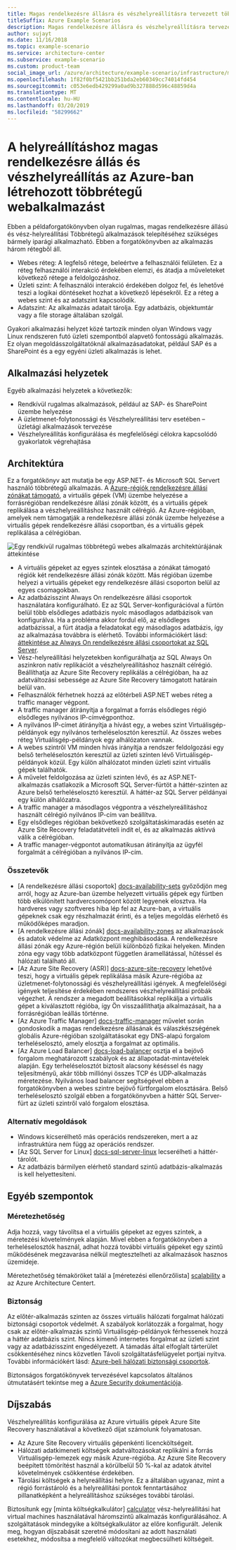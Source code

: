 ```yaml
---
title: Magas rendelkezésre állásra és vészhelyreállításra tervezett többrétegű webalkalmazás
titleSuffix: Azure Example Scenarios
description: Magas rendelkezésre állásra és vészhelyreállításra tervezett többrétegű webalkalmazást hozhat létre az Azure-ban Azure-beli virtuális gépek, rendelkezésre állási csoportok, rendelkezésre állási zónák, az Azure Site Recovery és az Azure Traffic Manager használatával.
author: sujayt
ms.date: 11/16/2018
ms.topic: example-scenario
ms.service: architecture-center
ms.subservice: example-scenario
ms.custom: product-team
social_image_url: /azure/architecture/example-scenario/infrastructure/media/arhitecture-disaster-recovery-multi-tier-app.png
ms.openlocfilehash: 1f82f0bf5421bb251bda2eb60349cc74014fd454
ms.sourcegitcommit: c053e6edb429299a0ad9b327888d596c48859d4a
ms.translationtype: MT
ms.contentlocale: hu-HU
ms.lasthandoff: 03/20/2019
ms.locfileid: "58299662"
---
```

# <a name="multitier-web-application-built-for-high-availability-and-disaster-recovery-on-azure"></a>A helyreállításhoz magas rendelkezésre állás és vészhelyreállítás az Azure-ban létrehozott többrétegű webalkalmazást

Ebben a példaforgatókönyvben olyan rugalmas, magas rendelkezésre állású és vész-helyreállítási Többrétegű alkalmazások telepítéséhez szükséges bármely iparági alkalmazható. Ebben a forgatókönyvben az alkalmazás három rétegből áll.

- Webes réteg: A legfelső rétege, beleértve a felhasználói felületen. Ez a réteg felhasználói interakció érdekében elemzi, és átadja a műveleteket következő rétege a feldolgozáshoz.
- Üzleti szint: A felhasználói interakció érdekében dolgoz fel, és lehetővé teszi a logikai döntéseket hozhat a következő lépésekről. Ez a réteg a webes szint és az adatszint kapcsolódik.
- Adatszint: Az alkalmazás adatait tárolja. Egy adatbázis, objektumtár vagy a file storage általában szolgál.

Gyakori alkalmazási helyzet közé tartozik minden olyan Windows vagy Linux rendszeren futó üzleti szempontból alapvető fontosságú alkalmazás. Ez olyan megoldásszolgáltatóknál alkalmazásadatokat, például SAP és a SharePoint és a egy egyéni üzleti alkalmazás is lehet.

## <a name="relevant-use-cases"></a>Alkalmazási helyzetek

Egyéb alkalmazási helyzetek a következők:

- Rendkívül rugalmas alkalmazások, például az SAP- és SharePoint üzembe helyezése
- A üzletmenet-folytonossági és Vészhelyreállítási terv esetében – üzletági alkalmazások tervezése
- Vészhelyreállítás konfigurálása és megfelelőségi célokra kapcsolódó gyakorlatok végrehajtása

## <a name="architecture"></a>Architektúra

Ez a forgatókönyv azt mutatja be egy ASP.NET- és Microsoft SQL Servert használó többrétegű alkalmazás. A [Azure-régiók rendelkezésre állási zónákat támogató](/azure/availability-zones/az-overview#regions-that-support-availability-zones), a virtuális gépek (VM) üzembe helyezése a forrásrégióban rendelkezésre állási zónák között, és a virtuális gépek replikálása a vészhelyreállításhoz használt célrégió. Az Azure-régióban, amelyek nem támogatják a rendelkezésre állási zónák üzembe helyezése a virtuális gépek rendelkezésre állási csoportban, és a virtuális gépek replikálása a célrégióban.

![Egy rendkívül rugalmas többrétegű webes alkalmazás architektúrájának áttekintése][architecture]

- A virtuális gépeket az egyes szintek elosztása a zónákat támogató régiók két rendelkezésre állási zónák között. Más régióban üzembe helyezi a virtuális gépeket egy rendelkezésre állási csoporton belül az egyes csomagokban.
- Az adatbázisszint Always On rendelkezésre állási csoportok használatára konfigurálható. Ez az SQL Server-konfigurációval a fürtön belül több elsődleges adatbázis nyolc másodlagos adatbázisok van konfigurálva. Ha a probléma akkor fordul elő, az elsődleges adatbázissal, a fürt átadja a feladatokat egy másodlagos adatbázis, így az alkalmazása továbbra is elérhető. További információkért lásd: [áttekintése az Always On rendelkezésre állási csoportokat az SQL Server][docs-sql-always-on].
- Vész-helyreállítási helyzetekben konfigurálhatja az SQL Always On aszinkron natív replikációt a vészhelyreállításhoz használt célrégió. Beállíthatja az Azure Site Recovery replikálás a célrégióban, ha az adatváltozási sebessége az Azure Site Recovery támogatott határain belül van.
- Felhasználók férhetnek hozzá az előtérbeli ASP.NET webes réteg a traffic manager végpont.
- A traffic manager átirányítja a forgalmat a forrás elsődleges régió elsődleges nyilvános IP-címvégponthoz.
- A nyilvános IP-címet átirányítja a hívást egy, a webes szint Virtuálisgép-példányok egy nyilvános terheléselosztón keresztül. Az összes webes réteg Virtuálisgép-példányok egy alhálózaton vannak.
- A webes szintről VM minden hívás irányítja a rendszer feldolgozási egy belső terheléselosztón keresztül az üzleti szinten lévő Virtuálisgép-példányok közül. Egy külön alhálózatot minden üzleti szint virtuális gépek találhatók.
- A művelet feldolgozása az üzleti szinten lévő, és az ASP.NET-alkalmazás csatlakozik a Microsoft SQL Server-fürtöt a háttér-szinten az Azure belső terheléselosztó keresztül. A háttér-az SQL Server példányai egy külön alhálózatra.
- A traffic manager a másodlagos végpontra a vészhelyreállításhoz használt célrégió nyilvános IP-cím van beállítva.
- Egy elsődleges régióban bekövetkező szolgáltatáskimaradás esetén az Azure Site Recovery feladatátvételi indít el, és az alkalmazás aktívvá válik a célrégióban.
- A traffic manager-végpontot automatikusan átirányítja az ügyfél forgalmát a célrégióban a nyilvános IP-cím.

### <a name="components"></a>Összetevők

- [A rendelkezésre állási csoportok] [ docs-availability-sets] győződjön meg arról, hogy az Azure-ban üzembe helyezett virtuális gépek egy fürtben több elkülönített hardvercsomópont között legyenek elosztva. Ha hardveres vagy szoftveres hiba lép fel az Azure-ban, a virtuális gépeknek csak egy részhalmazát érinti, és a teljes megoldás elérhető és működőképes maradjon.
- [A rendelkezésre állási zónák] [ docs-availability-zones] az alkalmazások és adatok védelme az Adatközpont meghibásodása. A rendelkezésre állási zónák egy Azure-régión belüli különböző fizikai helyeken. Minden zóna egy vagy több adatközpont független áramellátással, hűtéssel és hálózati található áll.
- [Az Azure Site Recovery (ASR)] [ docs-azure-site-recovery] lehetővé teszi, hogy a virtuális gépek replikálása másik Azure-régióba az üzletmenet-folytonossági és vészhelyreállítási igények. A megfelelőségi igények teljesítése érdekében rendszeres vészhelyreállítási próbák végezhet. A rendszer a megadott beállításokkal replikálja a virtuális gépet a kiválasztott régióba, így Ön visszaállíthatja alkalmazásait, ha a forrásrégióban leállás történne.
- [Az Azure Traffic Manager] [ docs-traffic-manager] művelet során gondoskodik a magas rendelkezésre állásának és válaszkészségének globális Azure-régióban szolgáltatásokat egy DNS-alapú forgalom terheléselosztó, amely elosztja a forgalmat az optimális.
- [Az Azure Load Balancer] [ docs-load-balancer] osztja el a bejövő forgalom meghatározott szabályok és az állapotadat-mintavételek alapján. Egy terheléselosztót biztosít alacsony késéssel és nagy teljesítményű, akár több milliónyi összes TCP és UDP-alkalmazás méretezése. Nyilvános load balancer segítségével ebben a forgatókönyvben a webes szintre bejövő fürtforgalom elosztására. Belső terheléselosztó szolgál ebben a forgatókönyvben a háttér SQL Server-fürt az üzleti szintről való forgalom elosztása.

### <a name="alternatives"></a>Alternatív megoldások

- Windows kicserélhető más operációs rendszereken, mert a az infrastruktúra nem függ az operációs rendszer.
- [Az SQL Server for Linux] [ docs-sql-server-linux] lecserélheti a háttér-tárolót.
- Az adatbázis bármilyen elérhető standard szintű adatbázis-alkalmazás is kell helyettesíteni.

## <a name="other-considerations"></a>Egyéb szempontok

### <a name="scalability"></a>Méretezhetőség

Adja hozzá, vagy távolítsa el a virtuális gépeket az egyes szintek, a méretezési követelmények alapján. Mivel ebben a forgatókönyvben a terheléselosztók használ, adhat hozzá további virtuális gépeket egy szintű működésének megzavarása nélkül megtesztelheti az alkalmazások hasznos üzemideje.

Méretezhetőség témaköröket talál a [méretezési ellenőrzőlista] [ scalability] a az Azure Architecture Centert.

### <a name="security"></a>Biztonság

Az előtér-alkalmazás szinten az összes virtuális hálózati forgalmat hálózati biztonsági csoportok védelmét. A szabályok korlátozzák a forgalmat, hogy csak az előtér-alkalmazás szintű Virtuálisgép-példányok férhessenek hozzá a háttér adatbázis szint. Nincs kimenő internetes forgalmat az üzleti szint vagy az adatbázisszint engedélyezett. A támadás által elfoglalt tárterület csökkentéséhez nincs közvetlen Távoli szolgáltatásfelügyelet portjai nyitva. További információkért lásd: [Azure-beli hálózati biztonsági csoportok][docs-nsg].

Biztonságos forgatókönyvek tervezésével kapcsolatos általános útmutatásért tekintse meg a [Azure Security dokumentációja][security].

## <a name="pricing"></a>Díjszabás

Vészhelyreállítás konfigurálása az Azure virtuális gépek Azure Site Recovery használatával a következő díjat számolunk folyamatosan.

- Az Azure Site Recovery virtuális gépenkénti licencköltségeit.
- Hálózati adatkimeneti költségek adatváltozásokat replikálni a forrás Virtuálisgép-lemezek egy másik Azure-régióba. Az Azure Site Recovery beépített tömörítést használ a körülbelül 50 %-kal az adatok átvitel követelmények csökkentése érdekében.
- Tárolási költségek a helyreállítási helyre. Ez a általában ugyanaz, mint a régió forrástároló és a helyreállítási pontok fenntartásához pillanatképként a helyreállításhoz szükséges további tárolási.

Biztosítunk egy [minta költségkalkulátor] [ calculator] vész-helyreállítási hat virtual machines használatával háromszintű alkalmazás konfigurálásához. A szolgáltatások mindegyike a költségkalkulátor az előre konfigurált. Jelenik meg, hogyan díjszabását szeretné módosítani az adott használati esetekhez, módosítsa a megfelelő változókat megbecsülheti költségeit.

<!-- links -->
[architecture]: ./media/arhitecture-disaster-recovery-multi-tier-app.png
[autoscaling]: /azure/architecture/best-practices/auto-scaling
[availability]: ../../checklist/availability.md
[resiliency]: /azure/architecture/resiliency/
[security]: /azure/security/
[scalability]: /azure/architecture/checklist/scalability
[docs-availability-zones]: /azure/availability-zones/az-overview
[docs-load-balancer]: /azure/load-balancer/load-balancer-overview
[docs-nsg]: /azure/virtual-network/security-overview
[docs-vmss]: /azure/virtual-machine-scale-sets/overview
[docs-sql-always-on]: /sql/database-engine/availability-groups/windows/overview-of-always-on-availability-groups-sql-server
[docs-vmss-autoscale]: /azure/virtual-machine-scale-sets/virtual-machine-scale-sets-autoscale-overview
[docs-vnet]: /azure/virtual-network/virtual-networks-overview
[docs-sql-server-linux]: /sql/linux/sql-server-linux-overview?view=sql-server-linux-2017
[docs-traffic-manager]: /azure/traffic-manager/
[docs-azure-site-recovery]: /azure/site-recovery/azure-to-azure-quickstart/
[docs-availability-sets]: /azure/virtual-machines/windows/manage-availability/
[calculator]: https://azure.com/e/6835332265044d6d931d68c917979e6d/
